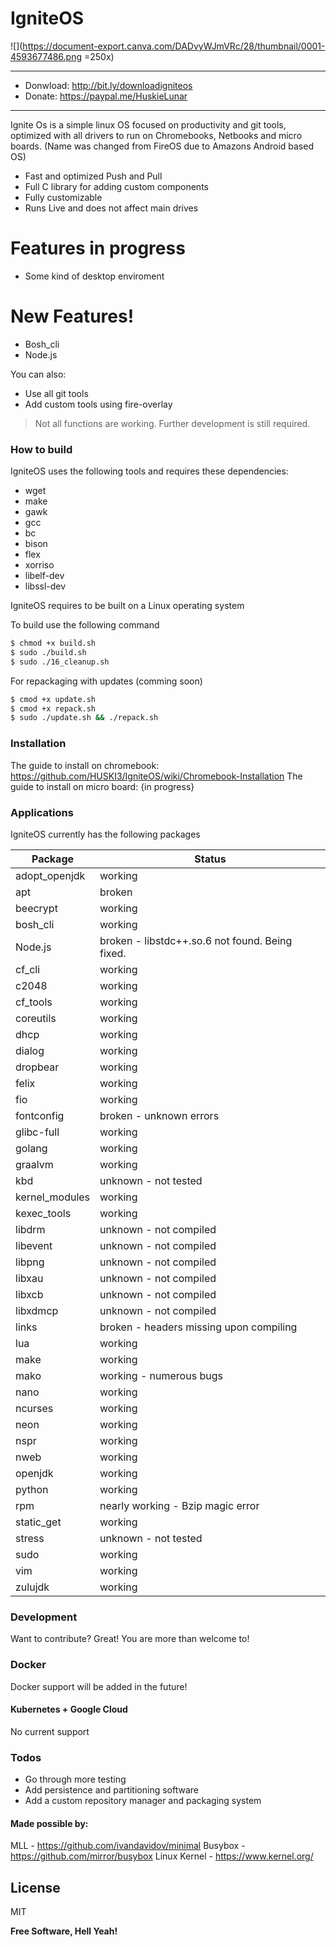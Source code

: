 # IgniteOS
![](https://document-export.canva.com/DADvyWJmVRc/28/thumbnail/0001-4593677486.png =250x)

***
  - Donwload: http://bit.ly/downloadigniteos
  - Donate: https://paypal.me/HuskieLunar
***

Ignite Os is a simple linux OS focused on productivity and git tools, optimized with all drivers to run on Chromebooks, Netbooks and micro boards. (Name was changed from FireOS due to Amazons Android based OS)
  - Fast and optimized Push and Pull  
  - Full C library for adding custom components
  - Fully customizable
  - Runs Live and does not affect main drives
  
# Features in progress
  - Some kind of desktop enviroment
  
# New Features!

  - Bosh_cli
  - Node.js


You can also:
  - Use all git tools
  - Add custom tools using fire-overlay


> Not all functions are working. Further development is still required.



### How to build

IgniteOS uses the following tools and requires these dependencies:

* wget 
* make 
* gawk 
* gcc 
* bc 
* bison 
* flex 
* xorriso 
* libelf-dev 
* libssl-dev

IgniteOS requires to be built on a Linux operating system

To build use the following command

```sh
$ chmod +x build.sh
$ sudo ./build.sh
$ sudo ./16_cleanup.sh
```

For repackaging with updates (comming soon)

```sh
$ cmod +x update.sh
$ cmod +x repack.sh
$ sudo ./update.sh && ./repack.sh
```

### Installation
The guide to install on chromebook: https://github.com/HUSKI3/IgniteOS/wiki/Chromebook-Installation
The guide to install on micro board: {in progress}

### Applications

IgniteOS currently has the following packages

| Package | Status |
| ------ | ------ |
| adopt_openjdk | working |
| apt | broken |
| beecrypt | working |
| bosh_cli | working |
| Node.js | broken - libstdc++.so.6 not found. Being fixed. |
| cf_cli | working |
| c2048 | working |
| cf_tools | working |
| coreutils | working |
| dhcp | working |
| dialog | working |
| dropbear | working |
| felix | working |
| fio | working |
| fontconfig | broken - unknown errors |
| glibc-full | working |
| golang | working |
| graalvm | working |
| kbd | unknown - not tested |
| kernel_modules | working |
| kexec_tools | working |
| libdrm | unknown - not compiled |
| libevent | unknown - not compiled |
| libpng | unknown - not compiled |
| libxau | unknown - not compiled |
| libxcb | unknown - not compiled |
| libxdmcp | unknown - not compiled |
| links | broken - headers missing upon compiling |
| lua | working |
| make | working |
| mako | working - numerous bugs |
| nano | working |
| ncurses | working |
| neon | working |
| nspr | working |
| nweb | working |
| openjdk | working |
| python | working |
| rpm | nearly working - Bzip magic error |
| static_get | working |
| stress | unknown - not tested |
| sudo | working |
| vim | working |
| zulujdk | working |


### Development

Want to contribute? Great! You are more than welcome to!



### Docker
Docker support will be added in the future!

#### Kubernetes + Google Cloud

No current support

### Todos

 - Go through more testing
 - Add persistence and partitioning software
 - Add a custom repository manager and packaging system
 
#### Made possible by:
MLL - https://github.com/ivandavidov/minimal
Busybox - https://github.com/mirror/busybox
Linux Kernel - https://www.kernel.org/

License
----

MIT


**Free Software, Hell Yeah!**
